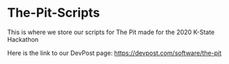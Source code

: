 # The-Pit-Scripts
This is where we store our scripts for The Pit made for the 2020 K-State Hackathon

Here is the link to our DevPost page: https://devpost.com/software/the-pit

